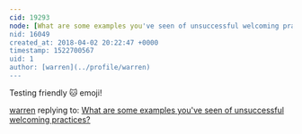 ```yaml
---
cid: 19293
node: [What are some examples you've seen of unsuccessful welcoming practices?](../notes/warren/04-02-2018/what-are-some-examples-you-ve-seen-of-unsuccessful-welcoming-practices)
nid: 16049
created_at: 2018-04-02 20:22:47 +0000
timestamp: 1522700567
uid: 1
author: [warren](../profile/warren)
---
```


Testing friendly 🐱 emoji!

[warren](../profile/warren) replying to: [What are some examples you've seen of unsuccessful welcoming practices?](../notes/warren/04-02-2018/what-are-some-examples-you-ve-seen-of-unsuccessful-welcoming-practices)

